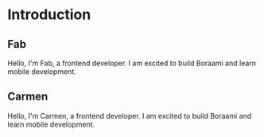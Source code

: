 # Introduction

## Fab
Hello, I'm Fab, a frontend developer. I am excited to build Boraami and learn mobile development.

## Carmen
Hello, I'm Carmen, a frontend developer. I am excited to build Boraami and learn mobile development.
